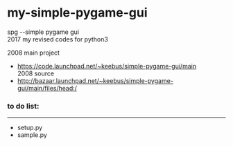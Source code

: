 # my-simple-pygame-gui  
spg --simple pygame gui  
2017 my revised codes for python3  

2008 main project    
* https://code.launchpad.net/~keebus/simple-pygame-gui/main  
2008 source  
* http://bazaar.launchpad.net/~keebus/simple-pygame-gui/main/files/head:/   


### to do list:  
--- 
- setup.py   
- sample.py  
